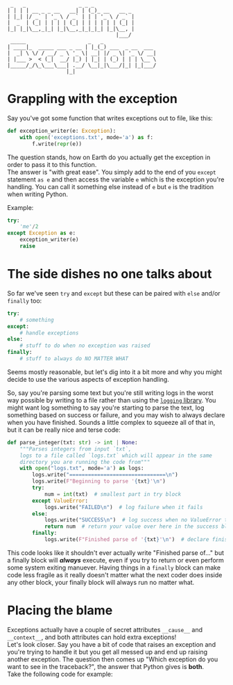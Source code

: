 ```
 _   _                 _ _ _
| | | | __ _ _ __   __| | (_)_ __   __ _
| |_| |/ _` | '_ \ / _` | | | '_ \ / _` |
|  _  | (_| | | | | (_| | | | | | | (_| |
|_| |_|\__,_|_| |_|\__,_|_|_|_| |_|\__, |
                                   |___/ 
 _____                    _   _
| ____|_  _____ ___ _ __ | |_(_) ___  _ __  ___
|  _| \ \/ / __/ _ \ '_ \| __| |/ _ \| '_ \/ __|
| |___ >  < (_|  __/ |_) | |_| | (_) | | | \__ \
|_____/_/\_\___\___| .__/ \__|_|\___/|_| |_|___/
                   |_|
```

# Grappling with the exception

Say you've got some function that writes exceptions out to file, like this:
```python
def exception_writer(e: Exception):
    with open('exceptions.txt', mode='a') as f:
        f.write(repr(e))
```
The question stands, how on Earth do you actually get the exception in order to pass it to this function.  
The answer is "with great ease". You simply add to the end of you `except` statement `as e` and then access the variable `e` which is the exception you're handling. You can call it something else instead of `e` but `e` is the tradition when writing Python.

Example:
```python
try:
    'me'/2
except Exception as e:
    exception_writer(e)
    raise
```

# The side dishes no one talks about
So far we've seen `try` and `except` but these can be paired with `else` and/or `finally` too:
```python
try:
    # something
except:
    # handle exceptions
else:
    # stuff to do when no exception was raised
finally:
    # stuff to always do NO MATTER WHAT
```
Seems mostly reasonable, but let's dig into it a bit more and why you might decide to use the various aspects of exception handling.

So, say you're parsing some text but you're still writing logs in the worst way possible by writing to a file rather than using the [`logging` library](https://docs.python.org/3/library/logging.html). You might want log something to say you're starting to parse the text, log something based on success or failure, and you may wish to always declare when you have finished. Sounds a little complex to squeeze all of that in, but it can be really nice and terse code:

```python
def parse_integer(txt: str) -> int | None:
    """Parses integers from input `txt`,
    logs to a file called `logs.txt` which will appear in the same
    directory you are running the code from"""
    with open("logs.txt", mode='a') as logs:
        logs.write("===============================\n")
        logs.write(F"Beginning to parse '{txt}'\n")
        try:
            num = int(txt)  # smallest part in try block
        except ValueError:
            logs.write("FAILED\n")  # log failure when it fails
        else:
            logs.write("SUCCESS\n")  # log success when no ValueError thrown
            return num  # return your value over here in the success block
        finally:
            logs.write(F"Finished parse of '{txt}'\n")  # declare finished
```

This code looks like it shouldn't ever actually write "Finished parse of..." but a finally block will _**always**_ execute, even if you try to return or even perform some system exiting manuever. Having things in a `finally` block can make code less fragile as it really doesn't matter what the next coder does inside any other block, your finally block will always run no matter what.


# Placing the blame
Exceptions actually have a couple of secret attributes `__cause__` and `__context__`, and both attributes can hold extra exceptions!  
Let's look closer. Say you have a bit of code that raises an exception and you're trying to handle it but you get all messed up and end up raising another exception. The question then comes up "Which exception do you want to see in the traceback?", the answer that Python gives is **both**.  
Take the following code for example:
```python

```